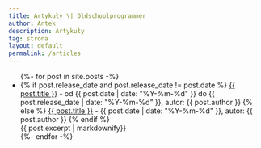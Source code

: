 ```yaml
---
title: Artykuły \| Oldschoolprogrammer
author: Antek
description: Artykuły
tag: strona
layout: default
permalink: /articles
---
```

<ul>
{%- for post in site.posts -%}
  <li>
    {% if post.release_date and post.release_date != post.date %}
    <a href="{{ post.url | relative_url }}">{{ post.title }}</a> - od {{ post.date | date: "%Y-%m-%d" }} do {{ post.release_date | date: "%Y-%m-%d" }}, autor: {{ post.author }}
    {% else %}
    <a href="{{ post.url | relative_url }}">{{ post.title }}</a> - {{ post.date | date: "%Y-%m-%d" }}, autor: {{ post.author }}
    {% endif %}
    <br>
    {{ post.excerpt | markdownify}}
  </li>
{%- endfor -%}
</ul>